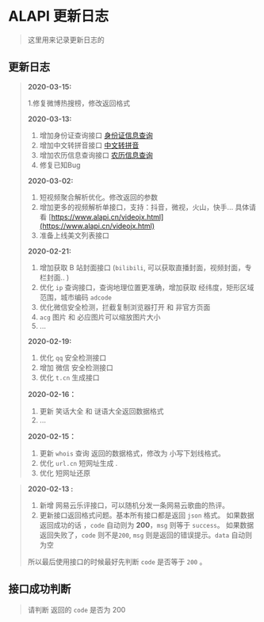# ALAPI 更新日志

> 这里用来记录更新日志的

## 更新日志



> **2020-03-15:**
>
> 1.修复微博热搜榜，修改返回格式
>
> **2020-03-13:**
>
> 1. 增加身份证查询接口	 [身份证信息查询](/idcard.html)
> 2. 增加中文转拼音接口	 [中文转拼音](/pinyin.html)
> 3. 增加农历信息查询接口		[农历信息查询](/lunar.html)
> 4. 修复已知Bug
>
> **2020-03-02:**
>
> 1. 短视频聚合解析优化。修改返回的参数
> 2. 增加更多的视频解析单接口，支持：抖音，微视，火山，快手... 具体请看 [https://www.alapi.cn/videojx.html](https://www.alapi.cn/videojx.html)
> 3. 准备上线美文列表接口
>
> **2020-02-21:**
>
> 1. 增加获取 B 站封面接口 (`bilibili`, 可以获取直播封面，视频封面，专栏封面.. )
> 2. 优化 `ip` 查询接口，查询地理位置更准确，增加获取 经纬度，矩形区域范围，城市编码 `adcode`
> 3. 优化微信安全检测，拦截复制浏览器打开 和 非官方页面
> 4. `acg` 图片 和 必应图片可以缩放图片大小
> 5. ...
>
> 
>
> **2020-02-19:**
>
> 1. 优化 `qq` 安全检测接口
> 2. 增加 微信 安全检测接口
> 3. 优化 `t.cn` 生成接口
>
> **2020-02-16：**
>
> 1. 更新 笑话大全 和 谜语大全返回数据格式
> 2. ...
>
> **2020-02-15：**
>
> 1. 更新 `whois` 查询 返回的数据格式，修改为 小写下划线格式。
> 2. 优化 `url.cn` 短网址生成 .
> 3. 优化 短网址还原

> **2020-02-13 :**
>
> 1. 新增 网易云乐评接口，可以随机分发一条网易云歌曲的热评。
> 2. 更新接口返回格式问题。基本所有接口都是返回 `json` 格式。 如果数据返回成功的话 ，`code` 自动则为 **200**，`msg` 则等于 `success`。 如果数据返回失败了，`code` 则不是`200`, `msg` 则是返回的错误提示。`data` 自动则为空
>
> 所以最后使用接口的时候最好先判断 `code` 是否等于 `200` 。



## 接口成功判断

> 请判断 返回的 `code` 是否为 200